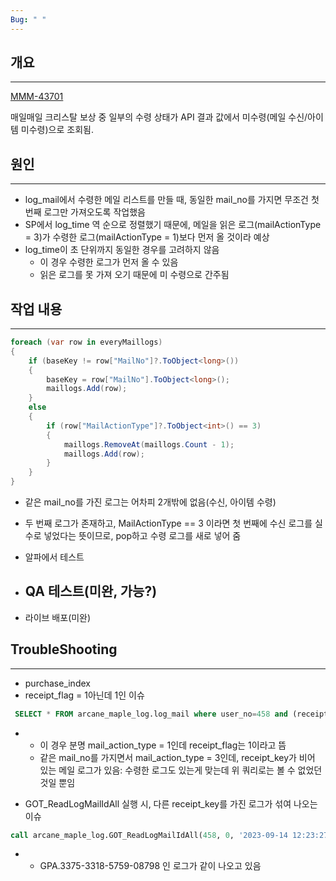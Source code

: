 ```yaml
---
Bug: " "
---
```

## 개요
---
[MMM-43701](https://jiradev.nexon.com/browse/MMM-43701)

매일매일 크리스탈  보상 중 일부의 수령 상태가 API 결과 값에서 미수령(메일 수신/아이템 미수령)으로 조회됨.

## 원인
---
- log_mail에서 수령한 메일 리스트를 만들 때, 동일한 mail_no를 가지면 무조건 첫 번째 로그만 가져오도록 작업했음
- SP에서 log_time 역 순으로 정렬했기 때문에, 메일을 읽은 로그(mailActionType = 3)가 수령한 로그(mailActionType = 1)보다 먼저 올 것이라 예상
- log_time이 초 단위까지 동일한 경우를 고려하지 않음
	- 이 경우 수령한 로그가 먼저 올 수 있음
	- 읽은 로그를 못 가져 오기 때문에 미 수령으로 간주됨

## 작업 내용
---
```C#
foreach (var row in everyMaillogs)
{
	if (baseKey != row["MailNo"]?.ToObject<long>())
	{
		baseKey = row["MailNo"].ToObject<long>();
		maillogs.Add(row);
	}
	else
	{
		if (row["MailActionType"]?.ToObject<int>() == 3)
		{
			maillogs.RemoveAt(maillogs.Count - 1);
			maillogs.Add(row);
		}
	}
}
```
- 같은 mail_no를 가진 로그는 어차피 2개밖에 없음(수신, 아이템 수령)
- 두 번째 로그가 존재하고, MailActionType == 3 이라면 첫 번째에 수신 로그를 실수로 넣었다는 뜻이므로, pop하고 수령 로그를 새로 넣어 줌

- 알파에서 테스트
- QA 테스트(미완, 가능?)
	- 
- 라이브 배포(미완)
## TroubleShooting
---
 - purchase_index
 - receipt_flag = 1아닌데 1인 이슈
```SQL
 SELECT * FROM arcane_maple_log.log_mail where user_no=458 and (receipt_key="GPA.3375-3318-5759-08798")
```
- 
	- 이 경우 분명 mail_action_type = 1인데 receipt_flag는 1이라고 뜸
	- 같은 mail_no를 가지면서 mail_action_type = 3인데, receipt_key가 비어 있는 메일 로그가 있음: 수령한 로그도 있는게 맞는데 위 쿼리로는 볼 수 없었던 것일 뿐임

- GOT_ReadLogMailIdAll 실행 시, 다른 receipt_key를 가진 로그가 섞여 나오는 이슈
```SQL
call arcane_maple_log.GOT_ReadLogMailIdAll(458, 0, '2023-09-14 12:23:27', '2023-12-20 10:23:27', 'GPA.3375-3318-5759-08798', 5005);

```
- 
	- GPA.3375-3318-5759-08798 인 로그가 같이 나오고 있음
